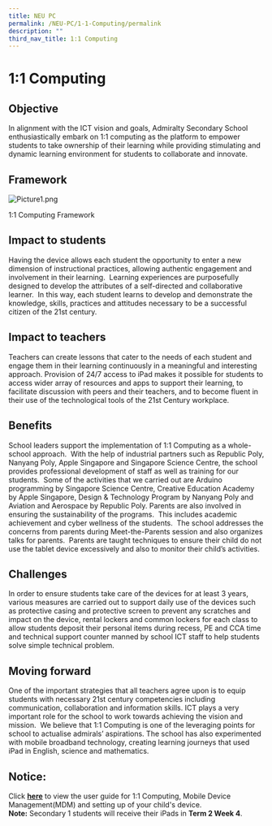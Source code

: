 ```yaml
---
title: NEU PC
permalink: /NEU-PC/1-1-Computing/permalink
description: ""
third_nav_title: 1:1 Computing
---
```



1:1 Computing
=============

Objective
---------

In alignment with the ICT vision and goals, Admiralty Secondary School enthusiastically embark on 1:1 computing as the platform to empower students to take ownership of their learning while providing stimulating and dynamic learning environment for students to collaborate and innovate.  

Framework
---------

![Picture1.png](https://admiraltysec.moe.edu.sg/qql/slot/u752/Learning%20with%20Technology/1:1%20Computing/Picture1.png)

1:1 Computing Framework

Impact to students
------------------

Having the device allows each student the opportunity to enter a new dimension of instructional practices, allowing authentic engagement and involvement in their learning.  Learning experiences are purposefully designed to develop the attributes of a self-directed and collaborative learner.  In this way, each student learns to develop and demonstrate the knowledge, skills, practices and attitudes necessary to be a successful citizen of the 21st century.

Impact to teachers
------------------

Teachers can create lessons that cater to the needs of each student and engage them in their learning continuously in a meaningful and interesting approach. Provision of 24/7 access to iPad makes it possible for students to access wider array of resources and apps to support their learning, to facilitate discussion with peers and their teachers, and to become fluent in their use of the technological tools of the 21st Century workplace.

Benefits
--------

School leaders support the implementation of 1:1 Computing as a whole-school approach.  With the help of industrial partners such as Republic Poly, Nanyang Poly, Apple Singapore and Singapore Science Centre, the school provides professional development of staff as well as training for our students.  Some of the activities that we carried out are Arduino programming by Singapore Science Centre, Creative Education Academy by Apple Singapore, Design & Technology Program by Nanyang Poly and Aviation and Aerospace by Republic Poly. Parents are also involved in ensuring the sustainability of the programs.  This includes academic achievement and cyber wellness of the students.  The school addresses the concerns from parents during Meet-the-Parents session and also organizes talks for parents.  Parents are taught techniques to ensure their child do not use the tablet device excessively and also to monitor their child’s activities.

Challenges
----------

In order to ensure students take care of the devices for at least 3 years, various measures are carried out to support daily use of the devices such as protective casing and protective screen to prevent any scratches and impact on the device, rental lockers and common lockers for each class to allow students deposit their personal items during recess, PE and CCA time and technical support counter manned by school ICT staff to help students solve simple technical problem. 

Moving forward
--------------

One of the important strategies that all teachers agree upon is to equip students with necessary 21st century competencies including communication, collaboration and information skills. ICT plays a very important role for the school to work towards achieving the vision and mission.  We believe that 1:1 Computing is one of the leveraging points for school to actualise admirals’ aspirations. The school has also experimented with mobile broadband technology, creating learning journeys that used iPad in English, science and mathematics.

Notice:
-------

Click **[here](https://admiraltysec.moe.edu.sg/qql/slot/u752/Learning%20with%20Technology/1:1%20Computing/Briefing_Setting%20up%20Device_MDM%20during%20roll%20out_For%20uploading.pdf)** to view the user guide for 1:1 Computing, Mobile Device Management(MDM) and setting up of your child's device.  
**Note:** Secondary 1 students will receive their iPads in **Term 2 Week 4**.